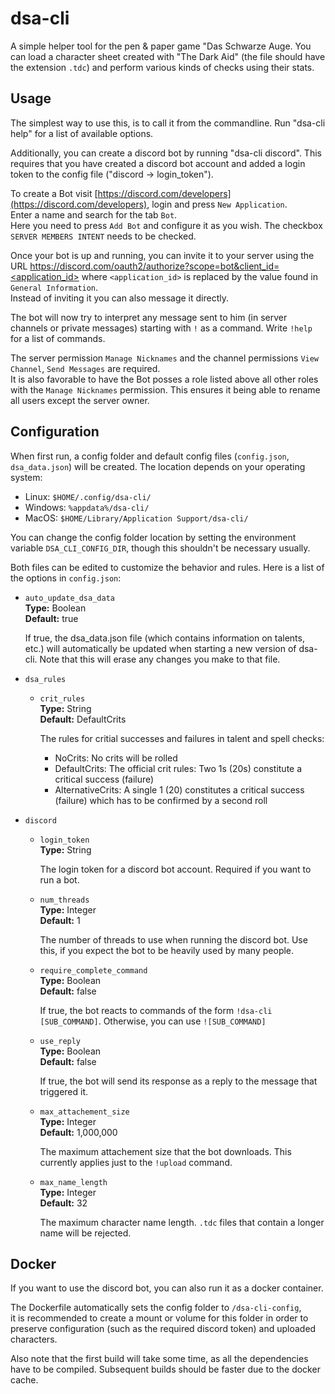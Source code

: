 # dsa-cli

A simple helper tool for the pen & paper game "Das Schwarze Auge.
You can load a character sheet created with "The Dark Aid" (the file should have the extension `.tdc`) and perform various kinds of checks using their stats.

## Usage

The simplest way to use this, is to call it from the commandline.
Run "dsa-cli help" for a list of available options.

Additionally, you can create a discord bot by running "dsa-cli discord". This requires that you have created a discord bot account and added a login token to the config file ("discord -> login_token").

To create a Bot visit [https://discord.com/developers](https://discord.com/developers), login and press `New Application`.  
Enter a name and search for the tab `Bot`.  
Here you need to press `Add Bot` and configure it as you wish.
The checkbox `SERVER MEMBERS INTENT` needs to be checked.  

Once your bot is up and running, you can invite it to your server using the URL [https://discord.com/oauth2/authorize?scope=bot&client_id=<application_id>](https://discord.com/oauth2/authorize?scope=bot&client_id=<application_id>) where `<application_id>` is replaced by the value found in `General Information`.  
Instead of inviting it you can also message it directly.

The bot will now try to interpret any message sent to him (in server channels or private messages) starting with `!` as a command. Write `!help` for a list of commands.

The server permission `Manage Nicknames` and the channel permissions `View Channel`, `Send Messages` are required.  
It is also favorable to have the Bot posses a role listed above all other roles with the `Manage Nicknames` permission. This ensures it being able to rename all users except the server owner.

## Configuration

When first run, a config folder and default config files (`config.json`, `dsa_data.json`) will be created. The location depends on your operating system:

* Linux: `$HOME/.config/dsa-cli/`
* Windows: `%appdata%/dsa-cli/`
* MacOS: `$HOME/Library/Application Support/dsa-cli/`

You can change the config folder location by setting the environment variable `DSA_CLI_CONFIG_DIR`, though this shouldn't be necessary usually.

Both files can be edited to customize the behavior and rules. Here is a list of the options in `config.json`:

* `auto_update_dsa_data`\
    **Type:** Boolean\
    **Default:** true

    If true, the dsa_data.json file (which contains information on talents, etc.) will automatically be updated when starting a new version of dsa-cli. Note that this will erase any changes you make to that file.
* `dsa_rules`
    * `crit_rules`\
        **Type:** String\
        **Default:** DefaultCrits

        The rules for critial successes and failures in talent and spell checks:
        * NoCrits: No crits will be rolled
        * DefaultCrits: The official crit rules: Two 1s (20s) constitute a critical success (failure)
        * AlternativeCrits: A single 1 (20) constitutes a critical success (failure) which has to be confirmed by a second roll
* `discord`
    * `login_token`\
        **Type:** String

        The login token for a discord bot account. Required if you want to run a bot.

    * `num_threads`\
        **Type:** Integer\
        **Default:** 1

        The number of threads to use when running the discord bot. Use this, if you expect the bot to be heavily used by many people.
    * `require_complete_command`\
        **Type:** Boolean\
        **Default:** false

        If true, the bot reacts to commands of the form `!dsa-cli [SUB_COMMAND]`. 
        Otherwise, you can use `![SUB_COMMAND]`
    * `use_reply`\
        **Type:** Boolean\
        **Default:** false

        If true, the bot will send its response as a reply to the message that triggered it.
    * `max_attachement_size`\
        **Type:** Integer\
        **Default:** 1,000,000

        The maximum attachement size that the bot downloads. This currently applies just to the `!upload` command.
    * `max_name_length`\
        **Type:** Integer\
        **Default:** 32

        The maximum character name length. `.tdc` files that contain a longer name will be rejected.
  


## Docker

If you want to use the discord bot, you can also run it as a docker container.

The Dockerfile automatically sets the config folder to `/dsa-cli-config`,  
it is recommended to create a mount or volume for this folder in order to preserve configuration (such as the required discord token) and uploaded characters.

Also note that the first build will take some time, as all the dependencies have to be compiled.
Subsequent builds should be faster due to the docker cache.
